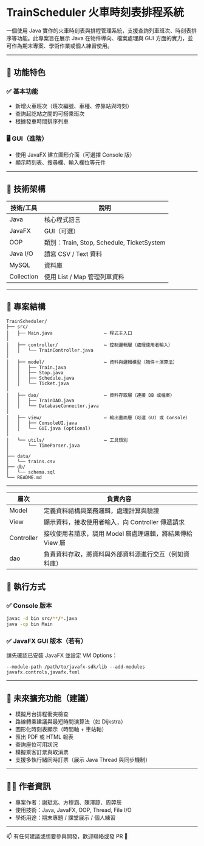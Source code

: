 # TrainScheduler 火車時刻表排程系統

一個使用 Java 實作的火車時刻表與排程管理系統，支援查詢列車班次、時刻表排序等功能。此專案旨在展示 Java 在物件導向、檔案處理與 GUI 方面的實力，並可作為期末專案、學術作業或個人練習使用。

---

## 🧩 功能特色

### ✅ 基本功能
- 新增火車班次（班次編號、車種、停靠站與時刻）
- 查詢起訖站之間的可搭乘班次
- 根據發車時間排序列車

### 🖥️ GUI（進階）
- 使用 JavaFX 建立圖形介面（可選擇 Console 版）
- 顯示時刻表、搜尋欄、輸入欄位等元件

---

## 🧱 技術架構

| 技術/工具 | 說明 |
|------------|----------------|
| Java | 核心程式語言 |
| JavaFX | GUI（可選） |
| OOP | 類別：Train, Stop, Schedule, TicketSystem |
| Java I/O | 讀寫 CSV / Text 資料 |
| MySQL | 資料庫 |
| Collection | 使用 List / Map 管理列車資料 |

---

## 📂 專案結構

```
TrainScheduler/
├── src/
│   ├── Main.java                   ← 程式主入口
│
│   ├── controller/                 ← 控制邏輯層（處理使用者輸入）
│   │   └── TrainController.java
│
│   ├── model/                      ← 資料與邏輯模型（物件＋演算法）
│   │   ├── Train.java
│   │   ├── Stop.java
│   │   ├── Schedule.java
│   │   └── Ticket.java
│
│   ├── dao/                        ← 資料存取層（連接 DB 或檔案）
│   │   ├── TrainDAO.java
│   │   └── DatabaseConnector.java
│
│   ├── view/                       ← 輸出畫面層（可選 GUI 或 Console）
│   │   ├── ConsoleUI.java
│   │   └── GUI.java (optional)
│
│   └── utils/                      ← 工具類別
│       └── TimeParser.java
│
├── data/
│   └── trains.csv
├── db/
│   └── schema.sql
└── README.md
```

---

|  層次   | 負責內容  |
|  ----  | ----  |
| Model  | 定義資料結構與業務邏輯，處理計算與驗證 |
| View  | 顯示資料，接收使用者輸入，向 Controller 傳遞請求 |
| Controller  | 接收使用者請求，調用 Model 層處理邏輯，將結果傳給 View 層 |
| dao  | 負責資料存取，將資料與外部資料源進行交互（例如資料庫） |

## 🚀 執行方式

### ✅ Console 版本
```bash
javac -d bin src/**/*.java
java -cp bin Main
```

### ✅ JavaFX GUI 版本（若有）
請先確認已安裝 JavaFX 並設定 VM Options：
```
--module-path /path/to/javafx-sdk/lib --add-modules javafx.controls,javafx.fxml
```

---

## 📌 未來擴充功能（建議）

- 模擬月台排程衝突檢查
- 路線轉乘建議與最短時間演算法（如 Dijkstra）
- 圖形化時刻表顯示（時間軸 + 車站軸）
- 匯出 PDF 或 HTML 報表
- 查詢座位可用狀況
- 模擬乘客訂票與取消票
- 支援多執行緒同時訂票（展示 Java Thread 與同步機制）
---

## 👨‍💻 作者資訊

- 專案作者：謝珷兆、方穆涵、陳澤諒、周羿辰
- 使用技術：Java, JavaFX, OOP, Thread, File I/O
- 學術用途：期末專題 / 課堂展示 / 個人練習

---

📫 有任何建議或想要參與開發，歡迎聯絡或發 PR 🙌

